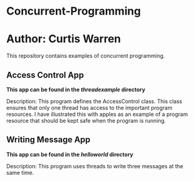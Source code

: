 # Concurrent-Programming

# Author: Curtis Warren

This repository contains examples of concurrent programming.

##  Access Control App 
**This app can be found in the *threadexample* directory**

 Description: This program defines the AccessControl class.
 This class ensures that only one thread has access to the important program resources.
 I have illustrated this with apples as an example of a program resource that should be kept safe when the
 program is running.
 
 ##  Writing Message App
 **This app can be found in the *helloworld* directory**

 Description: This program uses threads to write three messages at the same time.
 
